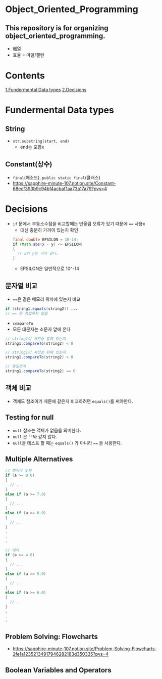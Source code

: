 # Object_Oriented_Programming
This repository is for organizing object_oriented_programming.
---
- [배열](https://www.notion.so/34e2148c3c5d4fce879cd8f5d0e3d723?pvs=4)
- 효율 = 마일/갤런

# Contents
[1.Fundermental Data types](#Fundermental-Data-types)
[2.Decisions](#Decisions)

# Fundermental Data types
## String
- `str.substring(start, end)`
  - end는 포함x
## Constant(상수)
- `final`(메소드), `public static final`(클래스)
- https://sapphire-minute-107.notion.site/Constant-68ecf393b9c94bf4acbaf1aa73a17a79?pvs=4
# Decisions
- `if` 문에서 부동소수점을 비교할때는 반올림 오류가 있기 때문에 `==` 사용x
  - 대신 충분히 가까이 있는지 확인
  ```java
  final double EPSILON = 1E-14;
  if (Math.abs(x - y) <= EPSILON)
  {
    // x와 y는 거의 같다.
  }
  ```
  - EPSILON은 일반적으로 10^-14
## 문자열 비교
- `==`은 같은 메모리 위치에 있는지 비교
```java
if (string1.equals(string2)) ...
// == 은 적합하지 않음
```
- `compareTo`
- 모든 대문자는 소문자 앞에 온다
```java
// string1이 사전상 앞에 있는지
string1.compareTo(string2) < 0

// string1이 사전상 뒤에 있는지
string1.compareTo(string2) > 0

// 동일한지
string1.compareTo(string2) == 0
```
## 객체 비교
- 객체도 참조이기 때문에 같은지 비교하려면 `equals()`를 써야한다.
## Testing for null
- `null` 참조는 객체가 없음을 의미한다.
- `null` 은 `""`와 같지 않다.
- `null`을 테스트 할 때는 `equals()` 가 아니라 `==` 을 사용한다.
## Multiple Alternatives
```java
// 범위가 맞음
if (a >= 8.0)
{
  // ...
}
else if (a >= 7.0)
{
  // ...
}
else if (a >= 6.0)
{
  // ...
}
.
.
.

// 에러
if (a >= 4.0)
{
  // ...
}
else if (a >= 5.0)
{
  // ...
}
else if (a >= 6.0)
{
  // ...
}
.
.
.
```
## Problem Solving: Flowcharts
- https://sapphire-minute-107.notion.site/Problem-Solving-Flowcharts-2fe1a12352134917946282183d350335?pvs=4
## Boolean Variables and Operators

